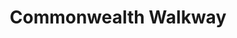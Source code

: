 ---
layout: project
order: 1
metatitle: Commonwealth Walkway ✕ Esten.co
metadescription: Discover stories and venture through the 10 kilometre walkway along Edmonton's river valley.
device: mobile
title: Commonwealth Walkway
headline: Discover stories while venturing through Edmonton's river valley
hyperlink: https://apps.apple.com/ca/app/edmonton-commonwealth-walkway/id1473850095
hex: "439FCD"
hex2: "b3e6ff"
agency: Lift Interactive
type: Mobile App
role: Strategy
role2: Design
bug: commonwealth-bug.png
cardbackground: commonwealth-background.png
cardbackgroundalt: Commonwealth Walkway supporting graphic of somebody holding an iPhone using the app
herographic-1: commonwealth-herographic-1.jpg
herographic-1alt: Map discovery screenshot of the Commonwealth Walkway mobile app
herographic-2: commonwealth-herographic-2.jpg
herographic-2alt: Edmontosaurus story screenshot of the Commonwealth Walkway mobile app
herographic-3: commonwealth-herographic-3.jpg
herographic-3alt: River Valley storyline map discovery screenshot of the Commonwealth Walkway mobile app
introimg: commonwealth-1.jpg
introimgalt: Grid of screenshots from various screens of the Commonwealth Walkway mobile app
screens1title: Explore Edmonton
screens1description: The Commonwealth Walkway Trust came to us seeking an interactive storytelling application to accompany the unveiling of their newest walkway right in the heart of Edmonton.</br>The app was designed to encourage Edmonton's citizens and visitors to get out and explore the most beautiful parts of the city, all while learning about its vibrant history.
screens1firstimage: commonwealth-mobile1.jpg
screens1firstimagealt: Map discovery screenshot of the Commonwealth Walkway mobile app
screens1secondimage: commonwealth-mobile2.jpg
screens1secondimagealt: User map location screenshot of the Commonwealth Walkway mobile app
screens1thirdimage: commonwealth-mobile3.jpg
screens1thirdimagealt: Family storyline map discovery screenshot of the Commonwealth Walkway mobile app
screens1fourthimage: commonwealth-mobile4.jpg
screens1fourthimagealt: Groat Road map location screenshot of the Commonwealth Walkway mobile app
bustoutimage: commonwealth-introimage.jpg
bustoutimagealt: Imagery of a biker in Edmonton's river valley using the Commonwealth Walkway mobile app
screens2title: Start Anywhere
screens2description: Utilizing the Google Maps API and geofencing, users can stop and start their journey seamlessly no matter where they entered the walkway.</br>Walk along the path and browse each storyline to discover new perspectives at each medallion embedded in the walkway.
screens2linktext: Global News
screens2linkurl: https://globalnews.ca/news/5827514/commonwealth-walkway-edmonton-river-valley-app/
screens2firstimage: commonwealth-mobile5.jpg
screens2firstimagealt: River Road map location screenshot of the Commonwealth Walkway mobile app
screens2secondimage: commonwealth-mobile6.jpg
screens2secondimagealt: River Road indigenous storyline screenshot of the Commonwealth Walkway mobile app
screens2thirdimage: commonwealth-mobile7.jpg
screens2thirdimagealt: Papaschase Band story screenshot of the Commonwealth Walkway mobile app
screens2fourthimage: commonwealth-mobile8.jpg
screens2fourthimagealt: Share the story screenshot of the Commonwealth Walkway mobile app
<!-- screens3title: -->
screens3blockquote: They met every milestone while delivering elegant solutions and managing a variety of internal expectations. Despite budget constraints, the team was incredibly generous.
screens3description: Carolyn Patton
<!-- screens3linktext: -->
<!-- screens3linkurl: -->
outroimage: commonwealth-2.jpg
outroimagealt: Grid of screenshots from various screens of the Commonwealth Walkway app
svg-box: "0 0 250 125"
svg-path: "M87.415,74.3974 C84.209,79.2454 72.637,94.6264 52.519,96.2354 C25.868,98.3744 2.52,79.0014 0.188,52.4264 C-2.142,25.8494 17.462,2.5384 44.099,0.2124 C62.443,-1.3876 73.264,6.5094 75.029,7.8714 C77.216,9.4324 80.863,12.2194 80.23,17.7044 C79.759,21.7864 76.362,24.8404 72.277,25.2884 C69.498,25.5924 67.477,24.8904 65.225,23.1274 C59.712,19.4404 52.832,17.5154 45.671,18.1384 C28.649,20.3844 16.694,34.1844 18.155,50.8564 C19.606,67.4064 35.416,78.7834 50.948,78.3104 C58.109,77.6854 64.549,74.5954 69.337,70.0114 C71.182,67.9554 72.952,65.8304 74.262,63.5334 L100.25,17.9894 C105.652,8.5244 117.101,3.8404 127.324,7.6154 C140.477,12.4714 145.64,27.6504 138.999,39.2864 L105.545,97.9104 C104.845,99.1364 104.666,100.5644 105.04,101.9244 C105.415,103.2884 106.298,104.4244 107.527,105.1194 C108.758,105.8194 110.189,106.0004 111.554,105.6254 C112.918,105.2514 114.055,104.3714 114.757,103.1424 L163.044,18.5224 C165.969,13.4004 170.715,9.7194 176.413,8.1604 C182.112,6.6014 188.077,7.3494 193.208,10.2644 C203.807,16.2834 207.518,29.7844 201.486,40.3574 L167.926,99.1684 C166.702,101.3134 166.905,104.1164 168.699,105.8124 C171.31,108.2834 175.344,107.5454 177.005,104.6334 L234.282,4.2604 C236.581,0.2334 241.716,-1.1706 245.751,1.1204 C249.785,3.4134 251.195,8.5364 248.896,12.5624 L191.62,112.9364 C187.548,120.0724 180.059,124.0814 172.361,124.0814 C168.654,124.0814 164.9,123.1524 161.457,121.1964 C150.858,115.1714 147.145,101.6734 153.179,91.0994 L186.753,32.2644 C187.953,30.1604 187.78,27.4164 186.048,25.7234 C184.624,24.3304 182.688,23.8414 180.863,24.3404 C179.497,24.7144 178.358,25.5954 177.661,26.8244 L129.63,110.9914 C127.371,114.9494 124.104,118.3274 120,120.3074 C113.179,123.5974 105.559,123.3104 99.208,119.7044 C94.074,116.7864 90.386,112.0504 88.824,106.3654 C87.259,100.6824 88.009,94.7314 90.931,89.6084 L124.384,30.9844 C125.085,29.7574 125.264,28.3294 124.889,26.9694 C124.517,25.6064 123.631,24.4704 122.4,23.7724 C119.86,22.3304 116.619,23.2184 115.172,25.7514 L87.415,74.3974 Z"
---